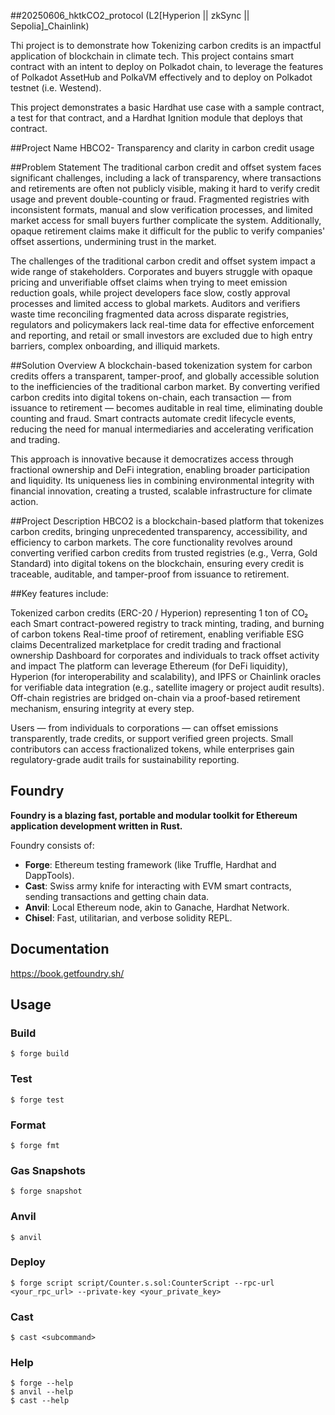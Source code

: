 ##20250606_hktkCO2_protocol (L2[Hyperion || zkSync || Sepolia]_Chainlink)

Thi project is to demonstrate how Tokenizing carbon credits is an impactful application of blockchain in climate tech. This project contains smart contract with an intent to deploy on Polkadot chain, to leverage the features of Polkadot AssetHub and PolkaVM effectively and to deploy on Polkadot testnet (i.e. Westend).

This project demonstrates a basic Hardhat use case with a sample contract, a test for that contract, and a Hardhat Ignition module that deploys that contract.

##Project Name
HBCO2- Transparency and clarity in carbon credit usage​

##Problem Statement
The traditional carbon credit and offset system faces significant challenges, including a lack of transparency, where transactions and retirements are often not publicly visible, making it hard to verify credit usage and prevent double-counting or fraud. Fragmented registries with inconsistent formats, manual and slow verification processes, and limited market access for small buyers further complicate the system. Additionally, opaque retirement claims make it difficult for the public to verify companies' offset assertions, undermining trust in the market.​

The challenges of the traditional carbon credit and offset system impact a wide range of stakeholders. Corporates and buyers struggle with opaque pricing and unverifiable offset claims when trying to meet emission reduction goals, while project developers face slow, costly approval processes and limited access to global markets. Auditors and verifiers waste time reconciling fragmented data across disparate registries, regulators and policymakers lack real-time data for effective enforcement and reporting, and retail or small investors are excluded due to high entry barriers, complex onboarding, and illiquid markets.​

##Solution Overview
A blockchain-based tokenization system for carbon credits offers a transparent, tamper-proof, and globally accessible solution to the inefficiencies of the traditional carbon market. By converting verified carbon credits into digital tokens on-chain, each transaction — from issuance to retirement — becomes auditable in real time, eliminating double counting and fraud. Smart contracts automate credit lifecycle events, reducing the need for manual intermediaries and accelerating verification and trading. ​

This approach is innovative because it democratizes access through fractional ownership and DeFi integration, enabling broader participation and liquidity. Its uniqueness lies in combining environmental integrity with financial innovation, creating a trusted, scalable infrastructure for climate action.

##Project Description
HBCO2 is a blockchain-based platform that tokenizes carbon credits, bringing unprecedented transparency, accessibility, and efficiency to carbon markets. The core functionality revolves around converting verified carbon credits from trusted registries (e.g., Verra, Gold Standard) into digital tokens on the blockchain, ensuring every credit is traceable, auditable, and tamper-proof from issuance to retirement.​

##Key features include:​

Tokenized carbon credits (ERC-20 / Hyperion) representing 1 ton of CO₂ each​
Smart contract-powered registry to track minting, trading, and burning of carbon tokens​
Real-time proof of retirement, enabling verifiable ESG claims​
Decentralized marketplace for credit trading and fractional ownership​
Dashboard for corporates and individuals to track offset activity and impact​
The platform can leverage Ethereum (for DeFi liquidity), Hyperion (for interoperability and scalability), and IPFS or Chainlink oracles for verifiable data integration (e.g., satellite imagery or project audit results). Off-chain registries are bridged on-chain via a proof-based retirement mechanism, ensuring integrity at every step.​

Users — from individuals to corporations — can offset emissions transparently, trade credits, or support verified green projects. Small contributors can access fractionalized tokens, while enterprises gain regulatory-grade audit trails for sustainability reporting.​



## Foundry

**Foundry is a blazing fast, portable and modular toolkit for Ethereum application development written in Rust.**

Foundry consists of:

-   **Forge**: Ethereum testing framework (like Truffle, Hardhat and DappTools).
-   **Cast**: Swiss army knife for interacting with EVM smart contracts, sending transactions and getting chain data.
-   **Anvil**: Local Ethereum node, akin to Ganache, Hardhat Network.
-   **Chisel**: Fast, utilitarian, and verbose solidity REPL.

## Documentation

https://book.getfoundry.sh/

## Usage

### Build

```shell
$ forge build
```

### Test

```shell
$ forge test
```

### Format

```shell
$ forge fmt
```

### Gas Snapshots

```shell
$ forge snapshot
```

### Anvil

```shell
$ anvil
```

### Deploy

```shell
$ forge script script/Counter.s.sol:CounterScript --rpc-url <your_rpc_url> --private-key <your_private_key>
```

### Cast

```shell
$ cast <subcommand>
```

### Help

```shell
$ forge --help
$ anvil --help
$ cast --help
```
